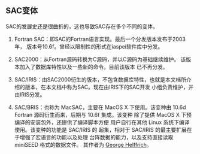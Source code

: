 ## SAC变体

SAC的发展史还是很曲折的，这也导致SAC存在多个不同的变体。

1.  Fortran SAC：即SAC的Fortran语言实现。最后一个分发版本发布于2003年，
    版本号10.6f。曾经以限制性的形式在iaspei软件库中分发。

2.  SAC2000：从Fortran源码转换为C源码，并以C源码为基础继续维护。
    该版本加入了数据库特性以及一些新的命令。目前该版本 已不再分发。

3.  SAC/IRIS：由SAC2000衍生的版本，不包含数据库特性，也就是本文档所介
    绍的版本，在本文档中称为SAC。现在由IRIS下的SAC开发
    小组负责维护，并由IRIS分发。

4.  SAC/BRIS：也称为 MacSAC，主要在 MacOS X 下使用。该变种由 10.6d
    Fortran 源码衍生而来，后期与 10.6f 集成。该变种 除了提供 MacOS X
    下预编译的安装包外，还提供了编译脚本方便 用户自行在其他 Linux
    系统下编译使用。该变种的功能是 SAC/IRIS 的 超集，相对于 SAC/IRIS
    的最主要扩展在于增强了宏语言的功能以及处理
    台阵数据的能力，以及支持直接读取 miniSEED 格式的数据文件。 其作者为
    [George Helffrich](http://www1.gly.bris.ac.uk/~george/gh.html)。

